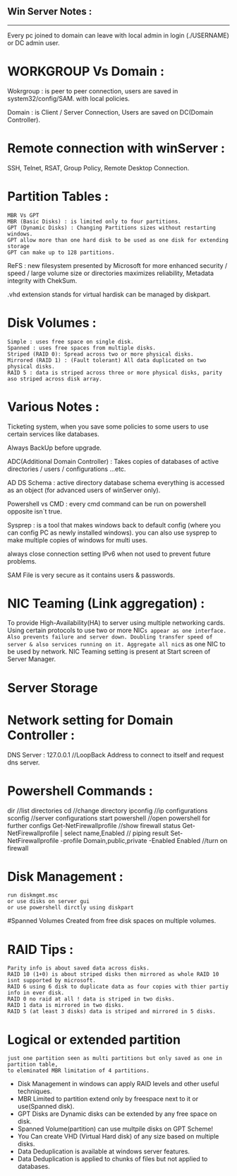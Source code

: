 ## Win Server Notes :
-------
Every pc joined to domain can leave with local admin in login (./USERNAME) or DC admin user.

# WORKGROUP Vs Domain : 

Wokrgroup : is peer to peer connection, users are saved in  system32/config/SAM.
with local policies.

Domain : is Client / Server Connection, Users are saved on DC(Domain Controller).

# Remote connection with winServer :

SSH, Telnet, RSAT, Group Policy, Remote Desktop Connection.

# Partition Tables : 

	MBR Vs GPT 
	MBR (Basic Disks) : is limited only to four partitions.
	GPT (Dynamic Disks) : Changing Partitions sizes without restarting windows.
	GPT allow more than one hard disk to be used as one disk for extending storage
	GPT can make up to 128 partitions.


ReFS : new filesystem presented by Microsoft for more enhanced security / speed / large volume size or directories
maximizes reliability, Metadata integrity with ChekSum.

.vhd extension stands for virtual hardisk can be managed by diskpart.

# Disk Volumes : 

	Simple : uses free space on single disk.
	Spanned : uses free spaces from multiple disks.
	Striped (RAID 0): Spread across two or more physical disks.
	Mirrored (RAID 1) : (Fault tolerant) All data duplicated on two physical disks.
	RAID 5 : data is striped across three or more physical disks, parity aso striped across disk array.


# Various Notes : 

Ticketing system, when you save some policies to some users to use certain services like databases.

Always BackUp before upgrade.

ADC(Additional Domain Controller) : Takes copies of databases of active directories / users / configurations ...etc.

AD DS Schema : active directory database schema everything is accessed as an object (for advanced users of winServer only).

Powershell vs CMD : every cmd command can be run on powershell opposite isn`t true.

Sysprep : is a tool that makes windows back to default config (where you can config PC as newly installed windows).
you can also use sysprep to make multiple copies of windows for multi uses.

always close connection setting IPv6 when not used to prevent future problems.

SAM File is very secure as it contains users & passwords.

# NIC Teaming (Link aggregation) : 

To provide High-Availability(HA) to server using multiple networking cards.
Using certain protocols to use two or more NIC`s appear as one interface.
Also prevents failure and server down.
Doubling transfer speed of server & also services running on it.
Aggregate all nic`s as one NIC to be used by network.
NIC Teaming setting is present at Start screen of Server Manager.

# Server Storage




# Network setting for Domain Controller : 
DNS Server : 127.0.0.1 //LoopBack Address to connect to itself and request dns server.


# Powershell Commands : 

dir //list directories
cd //change directory
ipconfig //ip configurations
sconfig //server configurations
start powershell //open powershell for further configs
Get-NetFirewallprofile //show firewall status
Get-NetFirewallprofile | select name,Enabled // piping result
Set-NetFirewallprofile -profile Domain,public,private -Enabled Enabled //turn on firewall

# Disk Management :
	run diskmgmt.msc
	or use disks on server gui
	or use powershell dirctly using diskpart

#Spanned Volumes
	Created from free disk spaces on multiple volumes.

# RAID Tips :
	Parity info is about saved data across disks.
	RAID 10 (1+0) is about striped disks then mirrored as whole RAID 10 isnt supported by microsoft.
	RAID 6 using 6 disk to duplicate data as four copies with thier partiy info in ever disk.
	RAID 0 no raid at all ! data is striped in two disks.
	RAID 1 data is mirrored in two disks.
	RAID 5 (at least 3 disks) data is striped and mirrored in 5 disks.

# Logical or extended partition
	just one partition seen as multi partitions but only saved as one in partition table,
	to eleminated MBR limitation of 4 partitions.

* Disk Management in windows can apply RAID levels and other useful techniques.
* MBR Limited to partition extend only by freespace next to it or use(Spanned disk).
* GPT Disks are Dynamic disks can be extended by any free space on disk.
* Spanned Volume(partition) can use multpile disks on GPT Scheme!
* You Can create VHD (Virtual Hard disk) of any size based on multiple disks.
* Data Deduplication is available at windows server features.
* Data Deduplication is applied to chunks of files but not applied to databases.
